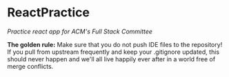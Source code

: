 # ReactPractice
*Practice react app for ACM's Full Stack Committee*

**The golden rule:** Make sure that you do not push IDE files to the repository!
If you pull from upstream frequently and keep your .gitignore updated, this should never happen and we'll all live
happily ever after in a world free of merge conflicts.
